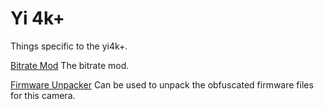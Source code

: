 # Yi 4k+

Things specific to the yi4k+.

[Bitrate Mod](bitrate/) The bitrate mod.

[Firmware Unpacker](firmware_unpacker) Can be used to unpack the obfuscated firmware files for this camera.
